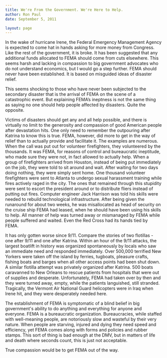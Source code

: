 ```yaml
---
title: We're From the Government. We're Here to Help.
author: Ron Paul
date: September 5, 2011

layout: page
---
```


In the wake of hurricane Irene, the Federal Emergency Management Agency
is expected to come hat in hands asking for more money from Congress.
Like the rest of the government, it is broke. It has been suggested
that any additional funds allocated to FEMA should come from cuts
elsewhere. This seems harsh and lacking in compassion to big government
advocates who do not understand economics, but I would go a step
further. FEMA should never have been established. It is based on
misguided ideas of disaster relief.

This seems shocking to those who have never been subjected to the
secondary disaster that is the arrival of FEMA on the scene of a
catastrophic event. But explaining FEMA’s ineptness is not the same
thing as saying no one should help people affected by disasters. Quite
the opposite.

Victims of disasters should get any and all help possible, and there is
virtually no limit to the generosity and compassion of good American
people after devastation hits. One only need to remember the outpouring
after Katrina to know this is true. FEMA, however, did more to get in
the way of relief than to actually provide and facilitate it. The
examples are numerous. When the call was put out for volunteer
firefighters, they volunteered by the thousands. It was FEMA, for
reasons of control and bureaucratic ineptitude, who made sure they were
not, in fact allowed to actually help. When a group of firefighters
arrived from Houston, instead of being put immediately on the job, they
were told to sit around and wait. After waiting for two days doing
nothing, they were simply sent home. One thousand volunteer
firefighters were sent to Atlanta to undergo sexual harassment training
while fires actively raged in the city. The ones that remained through
this stupidity were sent to escort the president around or to
distribute fliers instead of putting out fires. Computer engineer Jack
Harrison was told his skills were needed to rebuild technological
infrastructure. After being given the runaround for about two weeks, he
was misallocated as head of security on the cruise ship FEMA had
leased, when he should have been using his skills to help. All manner
of help was turned away or mismanaged by FEMA while people suffered and
waited. Even the Red Cross had its hands tied by FEMA.

It has only gotten worse since 9/11. Compare the stories of two
flotillas - one after 9/11 and one after Katrina. Within an hour of the
9/11 attacks, the largest boatlift in history was organized
spontaneously by locals who saw an immediate need and responded
immediately. Over 500,000 terrified New Yorkers were taken off the
island by ferries, tugboats, pleasure crafts, fishing boats and barges
when all other access points had been shut down. A similar flotilla
attempt was privately organized after Katrina. 500 boats caravanned to
New Orleans to rescue patients from hospitals that were out of supplies
and desperate. Unfortunately, FEMA had taken over by then and they were
turned away, empty, while the patients languished, still stranded.
Tragically, the Vermont Air National Guard helicopters were in Iraq
when Irene hit, and they were desperately needed here.

The establishment of FEMA is symptomatic of a blind belief in big
government's ability to do anything and everything for anyone and
everyone. FEMA is a bureaucratic organization. Bureaucracies, while
staffed with well-meaning people, are notoriously slow and wasteful by
their very nature. When people are starving, injured and dying they
need speed and efficiency, yet FEMA comes along with forms and policies
and rubber stamps. This sort of thing is bad enough at the DMV, but in
matters of life and death where seconds count, this is just not
acceptable.

True compassion would be to get FEMA out of the way.
